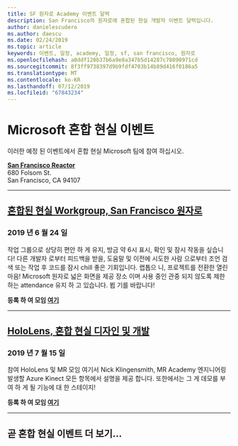 ```yaml
---
title: SF 원자로 Academy 이벤트 달력
description: San Francisco의 원자로에 혼합된 현실 개발자 이벤트 달력입니다.
author: danielescudero
ms.author: daescu
ms.date: 02/24/2019
ms.topic: article
keywords: 이벤트, 일정, academy, 일정, sf, san francisco, 원자로
ms.openlocfilehash: a0ddf120b37b6a9e8a347b5d14287c78090971cd
ms.sourcegitcommit: 8f3ff9738397d9b9fdf4703b14b89d416f0186a5
ms.translationtype: MT
ms.contentlocale: ko-KR
ms.lasthandoff: 07/12/2019
ms.locfileid: "67843234"
---
```

# <a name="microsoft-mixed-reality-events"></a>Microsoft 혼합 현실 이벤트

이러한 예정 된 이벤트에서 혼합 현실 Microsoft 팀에 참여 하십시오.

**[San Francisco Reactor](https://developer.microsoft.com/reactor/#ReactorSF)**<br>
680 Folsom St.<br>
San Francisco, CA 94107


---
## <a name="mixed-reality-workgroup-san-francisco-reactorhttpsemea01safelinksprotectionoutlookcomurlhttps3a2f2fwwwmeetupcom2fhololens-mr2fdata027c017cdaescu40microsoftcom7ca8ddee063b7949a9992308d6903e62b07c72f988bf86f141af91ab2d7cd011db477c17c07c636854994961124360sdataymnaaiwvxij700mo9gj2boz4w82bgkdjdhijhytfczcfu3dreserved0"></a>**[혼합된 현실 Workgroup, San Francisco 원자로](https://emea01.safelinks.protection.outlook.com/?url=https%3A%2F%2Fwww.meetup.com%2Fhololens-mr%2F&data=02%7C01%7Cdaescu%40microsoft.com%7Ca8ddee063b7949a9992308d6903e62b0%7C72f988bf86f141af91ab2d7cd011db47%7C1%7C0%7C636854994961124360&sdata=YmnAAiWVxIJ700mO9gj%2BOz4W8%2BgKDjDhiJhYtfCzCFU%3D&reserved=0)**
### <a name="june-24-2019"></a>2019 년 6 월 24 일
작업 그룹으로 상당히 편안 하 게 유지, 방금 약 6시 표시, 확인 및 잠시 작동을 싶습니다! 다른 개발자 로부터 피드백을 받을, 도움말 및 이전에 시도한 사람 으로부터 조언 검색 또는 작업 후 코드를 잠시 chill 좋은 기회입니다. 랩톱으 니, 프로젝트를 전환한 열린 마음! Microsoft 원자로 넓은 화면을 제공 장소 이며 사용 중인 관중 되지 않도록 제한 하는 attendance 유지 하 고 있습니다. 뵙 기를 바랍니다!

**등록 하 여 모임 [여기](https://emea01.safelinks.protection.outlook.com/?url=https%3A%2F%2Fwww.meetup.com%2Fhololens-mr%2F&data=02%7C01%7Cdaescu%40microsoft.com%7Ca8ddee063b7949a9992308d6903e62b0%7C72f988bf86f141af91ab2d7cd011db47%7C1%7C0%7C636854994961124360&sdata=YmnAAiWVxIJ700mO9gj%2BOz4W8%2BgKDjDhiJhYtfCzCFU%3D&reserved=0)**

---
## <a name="hololens-mixed-reality-design-and-developmenthttpswwwmeetupcomhololens-mrevents262616626"></a>**[HoloLens, 혼합 현실 디자인 및 개발](https://www.meetup.com/hololens-mr/events/262616626/)**
### <a name="july-15-2019"></a>2019 년 7 월 15 일
참여 HoloLens 및 MR 모임 여기서 Nick Klingensmith, MR Academy 엔지니어링 발생할 Azure Kinect 모든 항목에서 설명을 제공 합니다. 또한에서는 그 게 데모를 부여 하 게 될 기능에 대 한 스테이지!

**등록 하 여 모임 [여기](https://www.meetup.com/hololens-mr/events/262616626/)**

---
## <a name="more-mixed-reality-events-coming-soon"></a>곧 혼합 현실 이벤트 더 보기...
